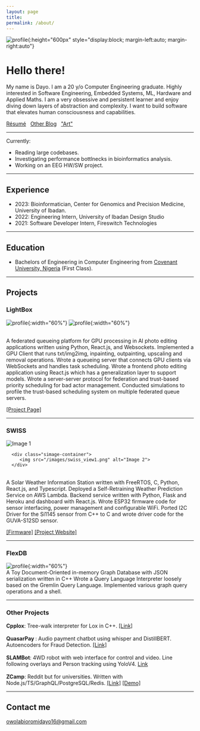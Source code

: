 ```yaml
---
layout: page
title: 
permalink: /about/
---
```




<!-- ![profile](/images/im1.jpg){:height="300px"}  -->
![profile](/images/nprof.jpg){:height="600px" style="display:block; margin-left:auto; margin-right:auto"}



# Hello there!

My name is Dayo. I am a 20 y/o Computer Engineering graduate. Highly interested in Software Engineering, Embedded Systems, ML, Hardware and Applied Maths. I am a very obsessive and persistent learner and enjoy diving down layers of abstraction and complexity. I want to build software that elevates human consciousness and capabilities.

[Résumé](/resume.pdf) &nbsp;  [Other Blog](https://halfassed.substack.com/archive?sort=new) &nbsp; ["Art"](https://voidptr420.artstation.com/albums/7865451)
<br/>

    
***
Currently:
* Reading large codebases.
* Investigating performance bottlnecks in bioinformatics analysis.
* Working on an EEG HW/SW project.


***
## Experience
* 2023: Bioinformatician, Center for Genomics and Precision Medicine, University of Ibadan.
* 2022: Engineering Intern, University of Ibadan Design Studio
* 2021: Software Developer Intern, Fireswitch Technologies

***
    
## Education
* Bachelors of Engineering in Computer Engineering from [Covenant University, Nigeria](https://covenantuniversity.edu.ng/) (First Class).

***
## Projects

### LightBox
 
   ![profile](/images/lightbox.png){:width="60%"}
   ![profile](/images/lightbox2.png){:width="60%"}
   

<br/>
   A federated queueing platform for GPU processing in AI photo editing applications written using Python, React.js, and Websockets. Implemented a GPU Client that runs txt/img2img, inpainting, outpainting, upscaling and removal operations. Wrote a queueing server that connects GPU clients via WebSockets and handles task scheduling. Wrote a frontend photo editing application using React.js which has a generalization layer to support models. Wrote a server-server protocol for federation and trust-based priority scheduling for bad actor management. Conducted simulations to profile the trust-based scheduling system on multiple federated queue servers.

   [[Project Page]](https://github.com/LightBox-Fed/)


***

### SWISS

   <!-- ![profile](/images/swiss.jpg){:width="60%"} -->

   <div class="simage-grid">
      <div class="simage-container">
         <img src="/images/swiss.jpg" alt="Image 1">
      </div>
      
      <div class="simage-container">
         <img src="/images/swiss_view1.png" alt="Image 2">
      </div>

   </div>
<br/>
A Solar Weather Information Station written with FreeRTOS, C, Python, React.js, and Typescript. Deployed a Self-Retraining Weather Prediction Service on AWS Lambda. Backend service written with Python, Flask and Heroku and dashboard with React.js. Wrote ESP32 firmware code for sensor interfacing, power management and configurable WiFi. Ported I2C Driver for the Si1145 sensor from C++ to C and wrote driver code for the GUVA-S12SD sensor.

   [[Firmware]](https://github.com/owolabioromidayo/swiss_firm) [[Project Website]](https://sites.google.com/view/swiss-uidesign/home)


***
### FlexDB

   ![profile](/images/flexdb.png){:width="60%"}
<br/>
A Toy Document-Oriented in-memory Graph Database with JSON serialization written in C++ 
Wrote a Query Language Interpreter loosely based on the Gremlin Query Language. 
Implemented various graph query operations and a shell.

***
### Other Projects

<b>Cpplox</b>: Tree-walk interpreter for Lox in C++. [[Link]](https://github.com/owolabioromidayo/cpplox)
<br/>
<br/>
<b>QuasarPay </b>: Audio payment chatbot using whisper and DistillBERT. Autoencoders for Fraud Detection. [[Link]](https://github.com/QuasarPay)
<br/>
<br/>
<b>SLAMBot</b>: 4WD robot with web interface for control and video. Line following overlays and Person tracking using YoloV4. [Link](https://github.com/owolabioromidayo/SLAMBot) 
<br/>
<br/>
<b>ZCamp</b>: Reddit but for universities. Written with Node.js/TS/GraphQL/PostgreSQL/Redis. [[Link]](https://github.com/zcamp-inc) [[Demo]](https://youtu.be/5iQ9Wb5UmXk)

***
## Contact me
[owolabioromidayo16@gmail.com](mailto:owolabioromidayo16@gmail.com)
